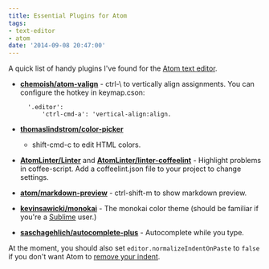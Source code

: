 ```yaml
---
title: Essential Plugins for Atom
tags:
- text-editor
- atom
date: '2014-09-08 20:47:00'
---
```

A quick list of handy plugins I've found for the [Atom text editor](https://atom.io/).

<!--more-->

* **[chemoish/atom-valign](https://github.com/chemoish/atom-valign)** - ctrl-\ to vertically align assignments.
You can configure the hotkey in keymap.cson:
        
        '.editor':
            'ctrl-cmd-a': 'vertical-align:align.

* **[thomaslindstrom/color-picker](https://github.com/thomaslindstrom/color-picker)**
  - shift-cmd-c to edit HTML colors.
* **[AtomLinter/Linter](https://github.com/AtomLinter/Linter)** and
  **[AtomLinter/linter-coffeelint](https://github.com/AtomLinter/linter-coffeelint)** -
  Highlight problems in coffee-script.  Add a coffeelint.json file to your project to change settings.
* **[atom/markdown-preview](https://github.com/atom/markdown-preview)** - ctrl-shift-m to show markdown preview.
* **[kevinsawicki/monokai](https://github.com/kevinsawicki/monokai)** - The monokai color theme (should be familiar if you're a [Sublime](http://www.sublimetext.com/) user.)
* **[saschagehlich/autocomplete-plus](https://github.com/saschagehlich/autocomplete-plus)** - Autocomplete while you type.

At the moment, you should also set `editor.normalizeIndentOnPaste` to `false` if you don't want Atom to [remove your indent](https://discuss.atom.io/t/normalize-indent-on-paste-doesnt-work-as-expected/3503/4).
